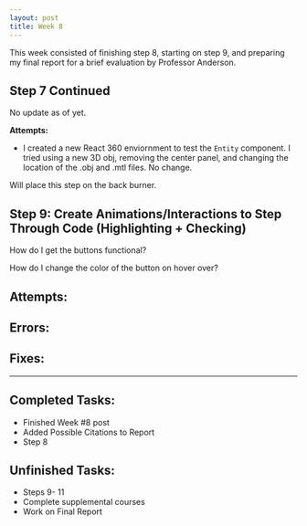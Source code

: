 ```yaml
---
layout: post
title: Week 8
---
```


This week consisted of finishing step 8, starting on step 9, and preparing my final report for a brief evaluation by Professor Anderson. 

## Step 7 Continued ##
No update as of yet. 

**Attempts:**
- I created a new React 360 enviornment to test the `Entity` component. I tried using a new 3D obj, removing the center panel, and changing the location of the .obj and .mtl files. No change. 

Will place this step on the back burner. 

## Step 9: Create Animations/Interactions to Step Through Code (Highlighting + Checking) ##

How do I get the buttons functional?

How do I change the color of the button on hover over?

**Attempts:**
- 

**Errors:**
- 

**Fixes:**
-

*****

## Completed Tasks: ##
- Finished Week #8 post
- Added Possible Citations to Report
- Step 8

## Unfinished Tasks: ##
- Steps 9- 11
- Complete supplemental courses
- Work on Final Report
